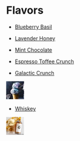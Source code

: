 # Flavors

- [Blueberry Basil](./flavors/BlueberryBasil.md)

- [Lavender Honey](./flavors/LavenderHoney.md)

- [Mint Chocolate](./flavors/MintChocolate.md)

- [Espresso Toffee Crunch](./flavors/EspressoToffeeCrunch.md)

- [Galactic Crunch](./flavors/GalacticCrunch.md) 
<img src="./Photos/galactic_crunch.jpg" title="galactic-crunch" width="48" height="48"/>

- [Whiskey](./flavors/Whiskey.md) 
<img  src="./Photos/whiskey-ice-cream.jpg" title="whiskey" width="48" height="48"/>
